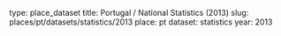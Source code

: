 type: place_dataset
title: Portugal / National Statistics (2013)
slug: places/pt/datasets/statistics/2013
place: pt
dataset: statistics
year: 2013
